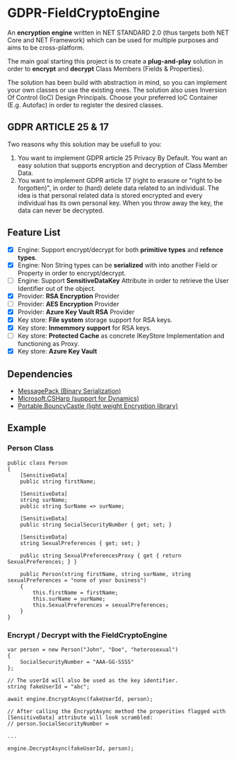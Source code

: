 # GDPR-FieldCryptoEngine
An **encryption engine** written in NET STANDARD 2.0 (thus targets both NET Core and NET Framework) which can be used for multiple purposes and aims to be cross-platform.

The main goal starting this project is to create a **plug-and-play** solution in order to **encrypt** and **decrypt** Class Members (Fields & Properties).

The solution has been build with abstraction in mind, so you can implement your own classes or use the existing ones.
The solution also uses Inversion Of Control (IoC) Design Principals. Choose your preferred IoC Container (E.g. Autofac) in order to register the desired classes.

## GDPR ARTICLE 25 & 17
Two reasons why this solution may be usefull to you:

1. You want to implement GDPR article 25 Privacy By Default. You want an easy solution that supports encryption and decryption of Class Member Data.
2. You want to implement GDPR article 17 (right to erasure or "right to be forgotten)", in order to (hard) delete data related to an individual. The idea is that personal related data is stored encrypted and every individual has its own personal key. When you throw away the key, the data can never be decrypted.

## Feature List
- [x] Engine: Support encrypt/decrypt for both **primitive types** and **refence types**.
- [x] Engine: Non String types can be **serialized** with into another Field or Property in order to encrypt/decrypt.
- [ ] Engine: Support **SensitiveDataKey** Attribute in order to retrieve the User Identifier out of the object.
- [x] Provider: **RSA Encryption** Provider
- [ ] Provider: **AES Encryption** Provider
- [x] Provider: **Azure Key Vault RSA** Provider
- [x] Key store: **File system** storage support for RSA keys.
- [x] Key store: **Inmemmory support** for RSA keys.
- [ ] Key store: **Protected Cache** as concrete IKeyStore Implementation and functioning as Proxy.
- [x] Key store: **Azure Key Vault**

## Dependencies
- [MessagePack (Binary Serialization)](https://msgpack.org/) 
- [Microsoft.CSHarp (support for Dynamics)](https://www.nuget.org/packages/Microsoft.CSharp/)
- [Portable.BouncyCastle (light weight Encryption library)](http://www.bouncycastle.org/csharp/)


## Example

### Person Class
```
public class Person
{
    [SensitiveData]
    public string firstName;

    [SensitiveData]
    string surName;
    public string SurName => surName;

    [SensitiveData]
    public string SocialSecurityNumber { get; set; }

    [SensitiveData]
    string SexualPreferences { get; set; }

    public string SexualPreferencesProxy { get { return SexualPreferences; } }

    public Person(string firstName, string surName, string sexualPreferences = "none of your business")
    {
        this.firstName = firstName;
        this.surName = surName;
        this.SexualPreferences = sexualPreferences;
    }
}
```

### Encrypt / Decrypt with the FieldCryptoEngine
```
var person = new Person("John", "Doe", "heterosexual")
{
    SocialSecurityNumber = "AAA-GG-SSSS"
};

// The userId will also be used as the key identifier. 
string fakeUserId = "abc";

await engine.EncryptAsync(fakeUserId, person);

// After calling the EncryptAsync method the properities flagged with [SensitiveData] attribute will look scrambled:
// person.SocialSecurityNumber = 

...

engine.DecryptAsync(fakeUserId, person);
```


